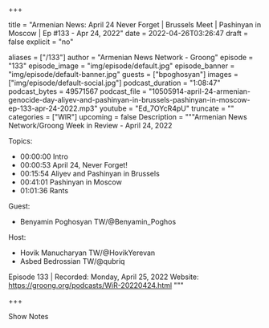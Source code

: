 
+++

title = "Armenian News: April 24  Never Forget | Brussels Meet | Pashinyan in Moscow | Ep #133 - Apr 24, 2022"
date = 2022-04-26T03:26:47
draft = false
explicit = "no"

aliases = ["/133"]
author = "Armenian News Network - Groong"
episode = "133"
episode_image = "img/episode/default.jpg"
episode_banner = "img/episode/default-banner.jpg"
guests = ["bpoghosyan"]
images = ["img/episode/default-social.jpg"]
podcast_duration = "1:08:47"
podcast_bytes = 49571567
podcast_file = "10505914-april-24-armenian-genocide-day-aliyev-and-pashinyan-in-brussels-pashinyan-in-moscow-ep-133-apr-24-2022.mp3"
youtube = "Ed_7OYcR4pU"
truncate = ""
categories = ["WIR"]
upcoming = false
Description = """Armenian News Network/Groong Week in Review - April 24, 2022

Topics:
* 00:00:00 Intro
* 00:00:53 April 24, Never Forget!
* 00:15:54 Aliyev and Pashinyan in Brussels
* 00:41:01 Pashinyan in Moscow
* 01:01:36 Rants

Guest:
* Benyamin Poghosyan TW/@Benyamin_Poghos

Host:
* Hovik Manucharyan TW/@HovikYerevan
* Asbed Bedrossian TW/@qubriq


Episode 133 | Recorded: Monday, April 25, 2022
Website: https://groong.org/podcasts/WiR-20220424.html
"""

+++

Show Notes

